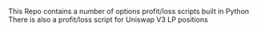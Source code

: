 This Repo contains a number of options profit/loss scripts built in Python
There is also a profit/loss script for Uniswap V3 LP positions
